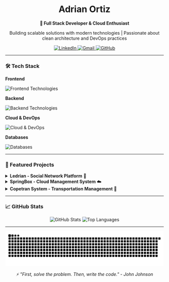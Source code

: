 <div align="center">
  <h1>Adrian Ortiz</h1>
  <p><strong>🚀 Full Stack Developer & Cloud Enthusiast</strong></p>
  <p>Building scalable solutions with modern technologies | Passionate about clean architecture and DevOps practices</p>
  
  <p>
    <a href="https://www.linkedin.com/in/adrian-ustariz-ortiz-a8618b29b/" target="_blank">
      <img src="https://skillicons.dev/icons?i=linkedin" alt="LinkedIn" />
    </a>
    <a href="mailto:dxniel7328@gmail.com" target="_blank">
      <img src="https://skillicons.dev/icons?i=gmail" alt="Gmail" />
    </a>
    <a href="https://github.com/Adrian-ortiz0" target="_blank">
      <img src="https://skillicons.dev/icons?i=github" alt="GitHub" />
    </a>
  </p>
</div>

---

### 🛠️ Tech Stack

**Frontend**  
<p align="start">
  <img src="https://skillicons.dev/icons?i=css,html,js,react,materialui,tailwind" alt="Frontend Technologies"/>
</p>

**Backend**  
<p align="start">
  <img src="https://skillicons.dev/icons?i=java,spring,py,django,flask,cs,dotnet" alt="Backend Technologies"/>
</p>

**Cloud & DevOps**  
<p align="start">
  <img src="https://skillicons.dev/icons?i=aws,azure,docker,kubernetes,git,github" alt="Cloud & DevOps"/>
</p>

**Databases**  
<p align="start">
  <img src="https://skillicons.dev/icons?i=mysql,postgresql,mongo" alt="Databases"/>
</p>

---

### 🌟 Featured Projects

<details>
  <summary><b>Ledrian - Social Network Platform</b> 🔗</summary>
  <ul>
    <li>Modern social media platform with real-time interactions</li>
    <li>Features: User authentication, post creation, comments system, notifications</li>
    <li>Tech Stack: React, Spring Boot, PostgreSQL Spring Security, Docker</li>
    <li>[Explore the docs »](https://github.com/DLeonardoG/Ledrian)</li>
  </ul>
</details>

<details>
  <summary><b>SpringBox - Cloud Management System</b> ☁️</summary>
  <ul>
    <li>Enterprise-level cloud resource management solution</li>
    <li>Features: Microservices architecture, CI/CD pipeline, Kubernetes orchestration</li>
    <li>Tech Stack: Spring Cloud, Springboot, Spring Security</li>
    <li>[View repository »](https://github.com/Adrian-ortiz0/frontend_switchbox)</li>
  </ul>
</details>

<details>
  <summary><b>Copetran System - Transportation Management</b> 🚌</summary>
  <ul>
    <li>Comprehensive transportation management system for a Colombian enterprise</li>
    <li>Features: Ticket management, fleet tracking, financial reporting</li>
    <li>Tech Stack: Python, Django, MySQL, Docker</li>
    <li>[Project Demo »](https://github.com/Adrian-ortiz0/copetran_project)</li>
  </ul>
</details>

---

### 📈 GitHub Stats

<div align="center">
  <img height="180em" src="https://github-readme-stats.vercel.app/api?username=Adrian-ortiz0&show_icons=true&theme=radical&count_private=true" alt="GitHub Stats"/>
  <img height="180em" src="https://github-readme-stats.vercel.app/api/top-langs/?username=Adrian-ortiz0&layout=compact&theme=radical" alt="Top Languages"/>
</div>

---

<p align="center">
  <img src="https://github.com/7oSkaaa/7oSkaaa/blob/output/github-contribution-grid-snake.svg" alt="Snake Game"/>
</p>

<div align="center">
  <p>
    <i>⚡️ "First, solve the problem. Then, write the code." - John Johnson</i>
  </p>
</div>
